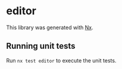 # editor

This library was generated with [Nx](https://nx.dev).

## Running unit tests

Run `nx test editor` to execute the unit tests.
